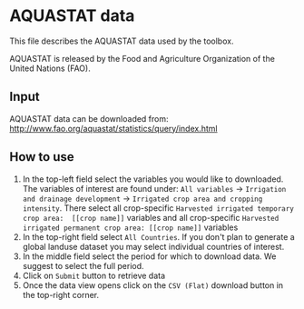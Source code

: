 # AQUASTAT data

This file describes the AQUASTAT data used by the toolbox.

AQUASTAT is released by the Food and Agriculture Organization of the United
Nations (FAO).

## Input
AQUASTAT data can be downloaded from: 
http://www.fao.org/aquastat/statistics/query/index.html

## How to use
1. In the top-left field select the variables you would like to downloaded.
  The variables of interest are found under:
  `All variables` -> `Irrigation and drainage development` -> `Irrigated crop
  area and cropping intensity`.
  There select all crop-specific `Harvested irrigated temporary crop area: 
  [[crop name]]` variables and all crop-specific `Harvested irrigated permanent
  crop area: [[crop name]]` variables
2. In the top-right field select `All Countries`. If you don't plan to generate
  a global landuse dataset you may select individual countries of interest.
3. In the middle field select the period for which to download data. We suggest
  to select the full period.
4. Click on `Submit` button to retrieve data
5. Once the data view opens click on the `CSV (Flat)` download button in the
  top-right corner.
